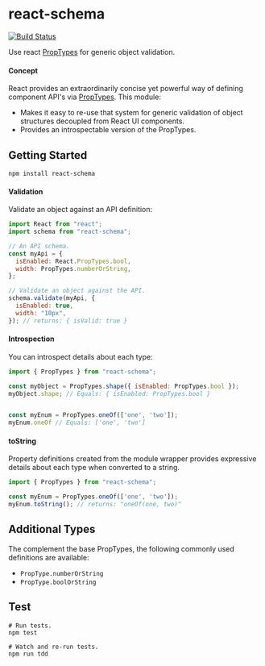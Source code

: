 # react-schema
[![Build Status](https://travis-ci.org/philcockfield/react-schema.svg)](https://travis-ci.org/philcockfield/react-schema)

Use react [PropTypes](https://facebook.github.io/react/docs/reusable-components.html) for generic object validation.

#### Concept
React provides an extraordinarily concise yet powerful way of defining component API's via [PropTypes](https://facebook.github.io/react/docs/reusable-components.html).  This module:

- Makes it easy to re-use that system for generic validation of object structures decoupled from React UI components.
- Provides an introspectable version of the PropTypes.


## Getting Started
    npm install react-schema


#### Validation
Validate an object against an API definition:

```js
import React from "react";
import schema from "react-schema";

// An API schema.
const myApi = {
  isEnabled: React.PropTypes.bool,
  width: PropTypes.numberOrString,
};

// Validate an object against the API.
schema.validate(myApi, {
  isEnabled: true,
  width: "10px",
}); // returns: { isValid: true }

```

#### Introspection
You can introspect details about each type:

```js
import { PropTypes } from "react-schema";

const myObject = PropTypes.shape({ isEnabled: PropTypes.bool });
myObject.shape; // Equals: { isEnabled: PropTypes.bool }


const myEnum = PropTypes.oneOf(['one', 'two']);
myEnum.oneOf // Equals: ['one', 'two']

```


#### toString
Property definitions created from the module wrapper provides expressive details about each type when converted to a string.


```js
import { PropTypes } from "react-schema";

const myEnum = PropTypes.oneOf(['one', 'two']);
myEnum.toString(); // returns: "oneOf(one, two)"
```



## Additional Types
The complement the base PropTypes, the following commonly used definitions are available:

- `PropType.numberOrString`
- `PropType.boolOrString`


## Test
    # Run tests.
    npm test

    # Watch and re-run tests.
    npm run tdd
